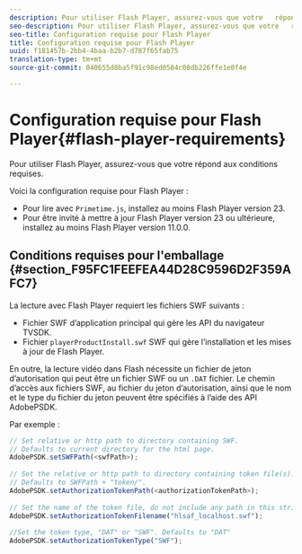 ```yaml
---
description: Pour utiliser Flash Player, assurez-vous que votre   répond aux conditions requises.
seo-description: Pour utiliser Flash Player, assurez-vous que votre   répond aux conditions requises.
seo-title: Configuration requise pour Flash Player
title: Configuration requise pour Flash Player
uuid: f181457b-2bb4-4baa-b2b7-d787f65fab75
translation-type: tm+mt
source-git-commit: 040655d8ba5f91c98ed0584c08db226ffe1e0f4e

---
```



# Configuration requise pour Flash Player{#flash-player-requirements}

Pour utiliser Flash Player, assurez-vous que votre   répond aux conditions requises.

<!--<a id="section_FEE654D506EC4D85AE77302AD2A27777"></a>-->

Voici la configuration requise pour Flash Player :

* Pour lire avec `Primetime.js`, installez au moins Flash Player version 23.
* Pour être invité à mettre à jour Flash Player version 23 ou ultérieure, installez au moins Flash Player version 11.0.0.

## Conditions requises pour l&#39;emballage {#section_F95FC1FEEFEA44D28C9596D2F359AFC7}

La lecture avec Flash Player requiert les fichiers SWF suivants :

* Fichier SWF d’application principal qui gère les API du navigateur TVSDK.
* Fichier `playerProductInstall.swf` SWF qui gère l’installation et les mises à jour de Flash Player.

En outre, la lecture vidéo dans Flash nécessite un fichier de jeton d’autorisation qui peut être un fichier SWF ou un `.DAT` fichier. Le chemin d’accès aux fichiers SWF, au fichier du jeton d’autorisation, ainsi que le nom et le type du fichier du jeton peuvent être spécifiés à l’aide des API AdobePSDK.

Par exemple :

```js
// Set relative or http path to directory containing SWF.  
// Defaults to current directory for the html page. 
AdobePSDK.setSWFPath(<swfPath>); 
 
// Set the relative or http path to directory containing token file(s). 
// Defaults to SWFPath + "token/". 
AdobePSDK.setAuthorizationTokenPath(<authorizationTokenPath>); 
 
// Set the name of the token file, do not include any path in this string. 
AdobePSDK.setAuthorizationTokenFilename("hlsaf_localhost.swf"); 
 
//Set the token type, "DAT" or "SWF". Defaults to "DAT" 
AdobePSDK.setAuthorizationTokenType("SWF");
```

